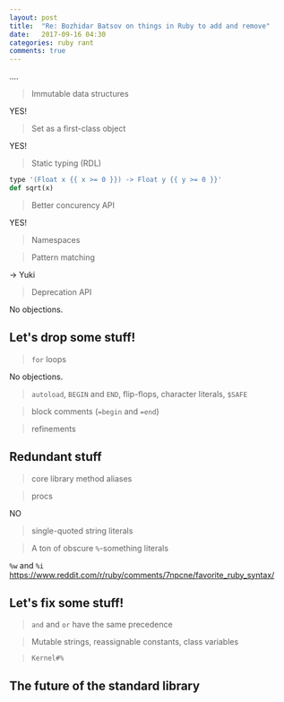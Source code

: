 ```yaml
---
layout: post
title:  "Re: Bozhidar Batsov on things in Ruby to add and remove"
date:   2017-09-16 04:30
categories: ruby rant
comments: true
---
```


....

> Immutable data structures

YES!

> Set as a first-class object

YES!

> Static typing (RDL)

```ruby
type '(Float x {{ x >= 0 }}) -> Float y {{ y >= 0 }}'
def sqrt(x)
```

> Better concurency API

YES!

> Namespaces

> Pattern matching

→ Yuki

> Deprecation API

No objections.

## Let's drop some stuff!

> `for` loops

No objections.

> `autoload`, `BEGIN` and `END`, flip-flops, character literals, `$SAFE`

> block comments (`=begin` and `=end`)

> refinements

## Redundant stuff

> core library method aliases

> procs

NO

> single-quoted string literals

> A ton of obscure `%`-something literals

`%w` and `%i`
https://www.reddit.com/r/ruby/comments/7npcne/favorite_ruby_syntax/

## Let's fix some stuff!

> `and` and `or` have the same precedence

> Mutable strings, reassignable constants, class variables

> `Kernel#%`

## The future of the standard library
